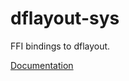 # dflayout-sys #
FFI bindings to dflayout.

[Documentation](https://retep998.github.io/doc/dflayout-sys/)
